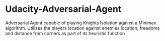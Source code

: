 # Udacity-Adversarial-Agent
Adversarial Agent capable of playing Knights Isolation against a Minimax algorithm. Utilizes the players location against enemies location, freedoms and distance from corners as part of its heuristic function
